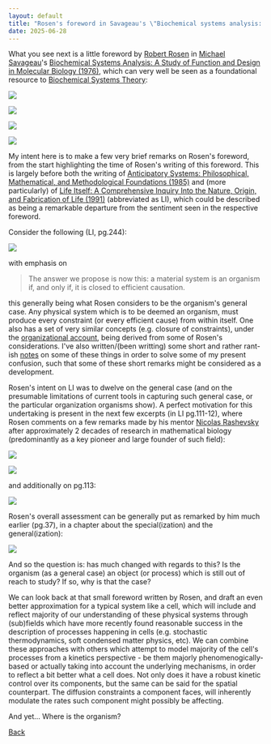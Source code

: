 ```yaml
---
layout: default
title: "Rosen's foreword in Savageau's \"Biochemical systems analysis: a study of function and design in molecular biology\" "
date: 2025-06-28
---
```


What you see next is a little foreword by [Robert Rosen](https://en.wikipedia.org/wiki/Robert_Rosen_(biologist)) in [Michael Savageau](https://en.wikipedia.org/wiki/Michael_Antonio_Savageau)'s [Biochemical Systems Analysis: A Study of Function and Design in Molecular Biology (1976)](https://books.google.pt/books?id=yg6MAAAAIAAJ&redir_esc=y), which can very well be seen as a foundational resource to [Biochemical Systems Theory](https://en.wikipedia.org/wiki/Biochemical_systems_theory):

![](/gifs/rosen_fw1.png)

![](/gifs/rosen_fw2.jpeg)

![](/gifs/rosen_fw3.jpeg)

![](/gifs/rosen_fw4.jpeg)

My intent here is to make a few very brief remarks on Rosen's foreword, from the start highlighting the time of Rosen's writing of this foreword. This is largely before both the writing of [Anticipatory Systems: Philosophical, Mathematical, and Methodological Foundations (1985)](https://books.google.pt/books/about/Anticipatory_Systems.html?id=73VQAAAAMAAJ&redir_esc=y) and (more particularly) of [Life Itself: A Comprehensive Inquiry Into the Nature, Origin, and Fabrication of Life (1991)](https://books.google.pt/books/about/Life_Itself.html?id=Q1lABK_C9X8C&redir_esc=y) (abbreviated as LI), which could be described as being a remarkable departure from the sentiment seen in the respective foreword.

Consider the following (LI, pg.244):

![](/gifs/rosen1.png)

with emphasis on

> The answer we propose is now this: a material system is an organism if,
and only if, it is closed to efficient causation. 

this generally being what Rosen considers to be the organism's general case. Any physical system which is to be deemed an organism, must produce every constraint (or every efficient cause) from within itself. One also has a set of very similar concepts (e.g. closure of constraints), under the [organizational account](https://link.springer.com/book/10.1007/978-94-017-9837-2), being derived from some of Rosen's considerations. I've also written/(been writting) some short and rather rant-ish [notes](https://gbragafibra.github.io/notes/organizational_closure_remarks.pdf) on some of these things in order to solve some of my present confusion, such that some of these short remarks might be considered as a development.

Rosen's intent on LI was to dwelve on the general case (and on the presumable limitations of current tools in capturing such general case, or the particular organization organisms show). A perfect motivation for this undertaking is present in the next few excerpts (in LI pg.111-12), where Rosen comments on a few remarks made by his mentor [Nicolas Rashevsky](https://en.wikipedia.org/wiki/Nicolas_Rashevsky) after approximately 2 decades of research in mathematical biology (predominantly as a key pioneer and large founder of such field):

![](/gifs/rosen2.jpeg)

![](/gifs/rosen3.jpeg)

and additionally on pg.113:

![](/gifs/rosen4.png)

Rosen's overall assessment can be generally put as remarked by him much earlier (pg.37), in a chapter about the special(ization) and the general(ization):

![](/gifs/rosen5.png)

And so the question is: has much changed with regards to this? Is the organism (as a general case) an object (or process) which is still out of reach to study? If so, why is that the case?

We can look back at that small foreword written by Rosen, and draft an even better approximation for a typical system like a cell, which will include and reflect majority of our understanding of these physical systems through (sub)fields which have more recently found reasonable success in the description of processes happening in cells (e.g. stochastic thermodynamics, soft condensed matter physics, etc). We can combine these approaches with others which attempt to model majority of the cell's processes from a kinetics perspective - be them majorly phenomenogically-based or actually taking into account the underlying mechanisms, in order to reflect a bit better what a cell does. Not only does it have a robust kinetic control over its components, but the same can be said for the spatial counterpart. The diffusion constraints a component faces, will inherently modulate the rates such component might possibly be affecting. 

And yet... Where is the organism?


[Back](https://gbragafibra.github.io)
